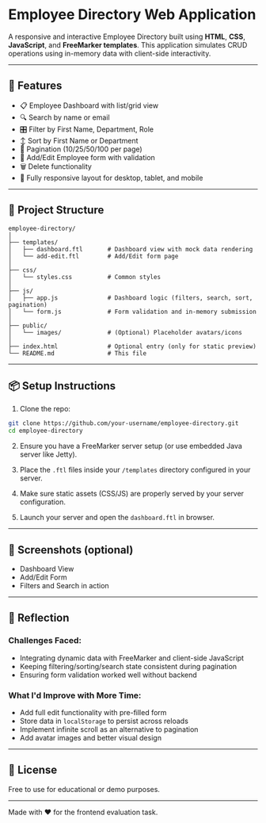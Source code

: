 # Employee Directory Web Application

A responsive and interactive Employee Directory built using **HTML**, **CSS**, **JavaScript**, and **FreeMarker templates**. This application simulates CRUD operations using in-memory data with client-side interactivity.

---

## 🚀 Features

* 📋 Employee Dashboard with list/grid view
* 🔍 Search by name or email
* 🎛️ Filter by First Name, Department, Role
* ↕️ Sort by First Name or Department
* 🔢 Pagination (10/25/50/100 per page)
* 🧾 Add/Edit Employee form with validation
* 🗑️ Delete functionality
* 📱 Fully responsive layout for desktop, tablet, and mobile

---

## 📁 Project Structure

```
employee-directory/
│
├── templates/
│   ├── dashboard.ftl       # Dashboard view with mock data rendering
│   └── add-edit.ftl        # Add/Edit form page
│
├── css/
│   └── styles.css          # Common styles
│
├── js/
│   ├── app.js              # Dashboard logic (filters, search, sort, pagination)
│   └── form.js             # Form validation and in-memory submission
│
├── public/
│   └── images/             # (Optional) Placeholder avatars/icons
│
├── index.html              # Optional entry (only for static preview)
└── README.md               # This file
```

---

## 📦 Setup Instructions

1. Clone the repo:

```bash
git clone https://github.com/your-username/employee-directory.git
cd employee-directory
```

2. Ensure you have a FreeMarker server setup (or use embedded Java server like Jetty).

3. Place the `.ftl` files inside your `/templates` directory configured in your server.

4. Make sure static assets (CSS/JS) are properly served by your server configuration.

5. Launch your server and open the `dashboard.ftl` in browser.

---

## 📸 Screenshots (optional)

* Dashboard View
* Add/Edit Form
* Filters and Search in action

---

## 🤔 Reflection

### Challenges Faced:

* Integrating dynamic data with FreeMarker and client-side JavaScript
* Keeping filtering/sorting/search state consistent during pagination
* Ensuring form validation worked well without backend

### What I'd Improve with More Time:

* Add full edit functionality with pre-filled form
* Store data in `localStorage` to persist across reloads
* Implement infinite scroll as an alternative to pagination
* Add avatar images and better visual design

---

## 📄 License

Free to use for educational or demo purposes.

---

Made with ❤️ for the frontend evaluation task.
